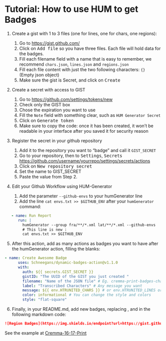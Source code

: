 Tutorial: How to use HUM to get Badges
======================================

1. Create a gist with 1 to 3 files (one for lines, one for chars, one regions): 
   1. Go to https://gist.github.com/
   2. Click on <kbd>Add file</kbd> so you have three files. Each file will hold data for the badges.
   3. Fill each filename field with a name that is easy to remember, we recommend `chars.json`, `lines.json` and `regions.json`
   4. Fill each file content with just the two following characters: `{}` (Empty json object)
   5. Make sure the gist is Secret, and click on <kbd>Create</kbd>
 
2. Create a secret with access to GIST
   1. Go to https://github.com/settings/tokens/new
   2. Check only the GIST box
   3. Chose the expiration you want to use
   4. Fill the `Note` field with something clear, such as `HUM Generator Secret`
   5. Click on <kbd>Generate token</kbd>
   6. Make sure to copy the code: once it has been created, it won’t be readable in your interface after you saved it for security reason

3. Register the secret in your github repository
   1. Add it to the repository you want to “badge” and call it `GIST_SECRET`
   2. Go to your repository, then to <kbd>Settings</kbd>, <kbd>Secrets</kbd> https://github.com/username/yourrepo/settings/secrets/actions
   3. Click on <kbd>New repository secret</kbd>
   4. Set the name to GIST_SECRET
   5. Paste the value from Step 2.

4. Edit your Github Workflow using HUM-Generator 
   1. Add the parameter `--github-envs` to your humGenerator line
   2. Add the line `cat envs.txt >> $GITHUB_ENV` after your `humGenerator` command:

```yaml
   - name: Run Report
      run: |
        humGenerator --group fra/**/*.xml lat/**/*.xml --github-envs
        # This line is new :
        cat envs.txt >> $GITHUB_ENV
```

5. After this action, add as many actions as badges you want to have after the humGenerator action, filling the blanks:

```yaml
- name: Create Awesome Badge
      uses: Schneegans/dynamic-badges-action@v1.1.0
      with:
        auth: ${{ secrets.GIST_SECRET }}
        gistID: "The UUID of the GIST you just created "
        filename: "Name of the JSON file" # Eg. cremma-print-badges-chars.json 
        label: "Transcribed Characters" # Any message you want
        message: ${{ env.HTRUNITED_CHARS }} # or env.HTRUNITED_LINES or env.HTRUNITED_REGNS
        color: informational # You can change the style and colors
        style: "flat-square"
```

6. Finally, in your README.md, add new badges, replacing <gistID>, <fileName> and <userName> in the following markdown code:

```markdown
![Region Badges](https://img.shields.io/endpoint?url=https://gist.githubusercontent.com/<userName>/<gistID>/raw/<fileName>)
```

See the example at [Cremma-16-17-Print](https://github.com/HTR-United/cremma-16-17-print/blob/a09a691a4635ada9eb1b57cb030597dc882d9755/.github/workflows/humGenerator.yml)

